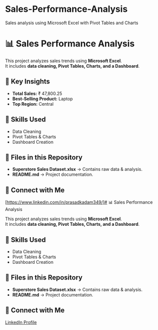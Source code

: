 # Sales-Performance-Analysis
Sales analysis using Microsoft Excel with Pivot Tables and Charts
# 📊 Sales Performance Analysis

This project analyzes sales trends using **Microsoft Excel**.  
It includes **data cleaning, Pivot Tables, Charts, and a Dashboard**.

## 📌 Key Insights
- **Total Sales:** ₹ 47,800.25  
- **Best-Selling Product:** Laptop 
- **Top Region:** Central  

## 🚀 Skills Used
- Data Cleaning
- Pivot Tables & Charts
- Dashboard Creation

## 📂 Files in this Repository
- **Superstore Sales Dataset.xlsx** → Contains raw data & analysis.
- **README.md** → Project documentation.

## 🔗 Connect with Me
[https://www.linkedin.com/in/prasadkadam349/]# 📊 Sales Performance Analysis

This project analyzes sales trends using **Microsoft Excel**.  
It includes **data cleaning, Pivot Tables, Charts, and a Dashboard**.

## 🚀 Skills Used
- Data Cleaning
- Pivot Tables & Charts
- Dashboard Creation

## 📂 Files in this Repository
- **Superstore Sales Dataset.xlsx** → Contains raw data & analysis.
- **README.md** → Project documentation.

## 🔗 Connect with Me
[LinkedIn Profile](https://www.linkedin.com/in/prasadkadam349/)

